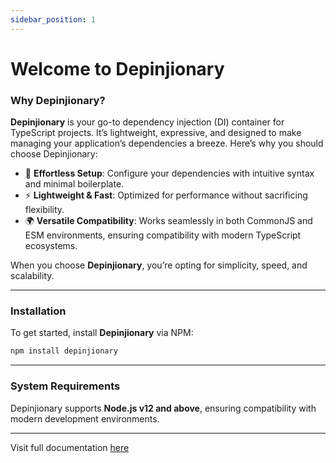 ```yaml
---
sidebar_position: 1
---
```


# Welcome to Depinjionary

### Why Depinjionary?

**Depinjionary** is your go-to dependency injection (DI) container for TypeScript projects. It’s lightweight, expressive, and designed to make managing your application’s dependencies a breeze. Here’s why you should choose Depinjionary:

- 🚀 **Effortless Setup**: Configure your dependencies with intuitive syntax and minimal boilerplate.  
- ⚡ **Lightweight & Fast**: Optimized for performance without sacrificing flexibility.  
- 🌍 **Versatile Compatibility**: Works seamlessly in both CommonJS and ESM environments, ensuring compatibility with modern TypeScript ecosystems.  

When you choose **Depinjionary**, you’re opting for simplicity, speed, and scalability.

---

### Installation

To get started, install **Depinjionary** via NPM:

```bash
npm install depinjionary
```

---

### System Requirements

Depinjionary supports **Node.js v12 and above**, ensuring compatibility with modern development environments.

---

Visit full documentation [here](https://your-documentation-link.com)
